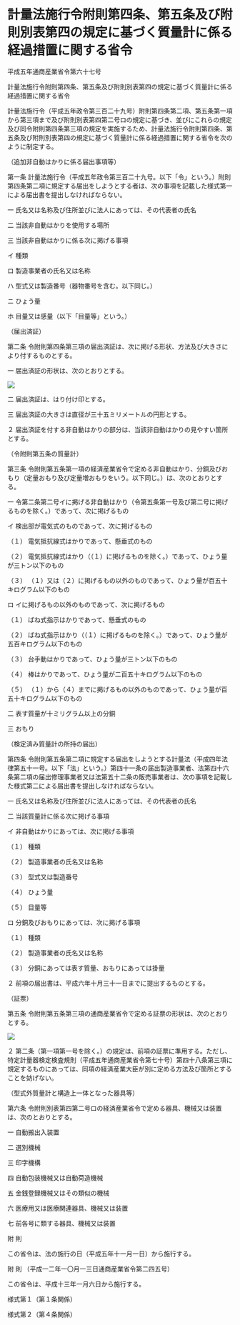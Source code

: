# 計量法施行令附則第四条、第五条及び附則別表第四の規定に基づく質量計に係る経過措置に関する省令

平成五年通商産業省令第六十七号

計量法施行令附則第四条、第五条及び附則別表第四の規定に基づく質量計に係る経過措置に関する省令

計量法施行令（平成五年政令第三百二十九号）附則第四条第二項、第五条第一項から第三項まで及び附則別表第四第二号ロの規定に基づき、並びにこれらの規定及び同令附則第四条第三項の規定を実施するため、計量法施行令附則第四条、第五条及び附則別表第四の規定に基づく質量計に係る経過措置に関する省令を次のように制定する。

（追加非自動はかりに係る届出事項等）

第一条 計量法施行令（平成五年政令第三百二十九号。以下「令」という。）附則第四条第二項に規定する届出をしようとする者は、次の事項を記載した様式第一による届出書を提出しなければならない。

一 氏名又は名称及び住所並びに法人にあっては、その代表者の氏名

二 当該非自動はかりを使用する場所

三 当該非自動はかりに係る次に掲げる事項

イ 種類

ロ 製造事業者の氏名又は名称

ハ 型式又は製造番号（器物番号を含む。以下同じ。）

ニ ひょう量

ホ 目量又は感量（以下「目量等」という。）

（届出済証）

第二条 令附則第四条第三項の届出済証は、次に掲げる形状、方法及び大きさにより付するものとする。

一 届出済証の形状は、次のとおりとする。

![](/./pict/H05F03801000067-001.jpg)

二 届出済証は、はり付け印とする。

三 届出済証の大きさは直径が三十五ミリメートルの円形とする。

２ 届出済証を付する非自動はかりの部分は、当該非自動はかりの見やすい箇所とする。

（令附則第五条の質量計）

第三条 令附則第五条第一項の経済産業省令で定める非自動はかり、分銅及びおもり（定量おもり及び定量増おもりをいう。以下同じ。）は、次のとおりとする。

一 令第二条第二号イに掲げる非自動はかり（令第五条第一号及び第二号に掲げるものを除く。）であって、次に掲げるもの

イ 検出部が電気式のものであって、次に掲げるもの

（１） 電気抵抗線式はかりであって、懸垂式のもの

（２） 電気抵抗線式はかり（（１）に掲げるものを除く。）であって、ひょう量が三トン以下のもの

（３） （１）又は（２）に掲げるもの以外のものであって、ひょう量が百五十キログラム以下のもの

ロ イに掲げるもの以外のものであって、次に掲げるもの

（１） ばね式指示はかりであって、懸垂式のもの

（２） ばね式指示はかり（（１）に掲げるものを除く。）であって、ひょう量が五百キログラム以下のもの

（３） 台手動はかりであって、ひょう量が三トン以下のもの

（４） 棒はかりであって、ひょう量が二百五十キログラム以下のもの

（５） （１）から（４）までに掲げるもの以外のものであって、ひょう量が百五十キログラム以下のもの

二 表す質量が十ミリグラム以上の分銅

三 おもり

（検定済み質量計の所持の届出）

第四条 令附則第五条第二項に規定する届出をしようとする計量法（平成四年法律第五十一号。以下「法」という。）第四十一条の届出製造事業者、法第四十六条第二項の届出修理事業者又は法第五十二条の販売事業者は、次の事項を記載した様式第二による届出書を提出しなければならない。

一 氏名又は名称及び住所並びに法人にあっては、その代表者の氏名

二 当該質量計に係る次に掲げる事項

イ 非自動はかりにあっては、次に掲げる事項

（１） 種類

（２） 製造事業者の氏名又は名称

（３） 型式又は製造番号

（４） ひょう量

（５） 目量等

ロ 分銅及びおもりにあっては、次に掲げる事項

（１） 種類

（２） 製造事業者の氏名又は名称

（３） 分銅にあっては表す質量、おもりにあっては掛量

２ 前項の届出書は、平成六年十月三十一日までに提出するものとする。

（証票）

第五条 令附則第五条第三項の通商産業省令で定める証票の形状は、次のとおりとする。

![](/./pict/H05F03801000067-002.jpg)

２ 第二条（第一項第一号を除く。）の規定は、前項の証票に準用する。ただし、特定計量器検定検査規則（平成五年通商産業省令第七十号）第四十八条第三項に規定するものにあっては、同項の経済産業大臣が別に定める方法及び箇所とすることを妨げない。

（型式外質量計と構造上一体となった器具等）

第六条 令附則別表第四第二号ロの経済産業省令で定める器具、機械又は装置は、次のとおりとする。

一 自動搬出入装置

二 選別機械

三 印字機構

四 自動包装機械又は自動荷造機械

五 金銭登録機械又はその類似の機械

六 医療用又は医療関連器具、機械又は装置

七 前各号に類する器具、機械又は装置

附 則

この省令は、法の施行の日（平成五年十一月一日）から施行する。

附 則 （平成一二年一〇月一三日通商産業省令第二四五号）

この省令は、平成十三年一月六日から施行する。

様式第１（第１条関係）

[](/./pict/H05F03801000067-001.pdf)

様式第２（第４条関係）

[](/./pict/H05F03801000067-002.pdf)
